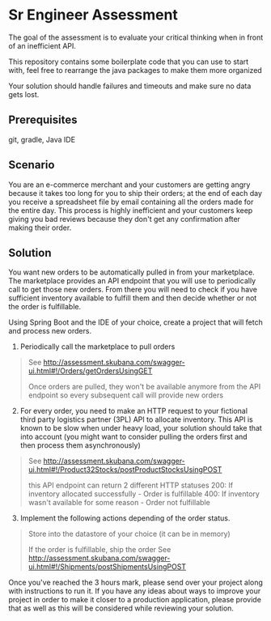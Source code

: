 # Sr Engineer Assessment

The goal of the assessment is to evaluate your critical thinking when in front of an inefficient API. 

This repository contains some boilerplate code that you can use to start with, feel free to rearrange the java packages to make them more organized 

Your solution should handle failures and timeouts and make sure no data gets lost.

## Prerequisites
git, gradle, Java IDE

## Scenario
You are an e-commerce merchant and your customers are getting angry because it takes too long for you to ship their orders; at the end of each day you receive a spreadsheet file by email containing all the orders made for the entire day. This process is highly inefficient and your customers keep giving you bad reviews because they don't get any confirmation after making their order.

## Solution
You want new orders to be automatically pulled in from your marketplace. The marketplace provides an API endpoint that you will use to periodically call to get those new orders. From there you will need to check if you have sufficient inventory available to fulfill them and then decide whether or not the order is fulfillable.  

Using Spring Boot and the IDE of your choice, create a project that will fetch and process new orders. 

1. Periodically call the marketplace to pull orders

> See http://assessment.skubana.com/swagger-ui.html#!/Orders/getOrdersUsingGET
>
> Once orders are pulled, they won't be available anymore from the API endpoint so every subsequent call will provide new orders

2. For every order, you need to make an HTTP request to your fictional third party logistics partner (3PL) API to allocate inventory. This API is known to be slow when under heavy load, your solution should take that into account (you might want to consider pulling the orders first and then process them asynchronously)

> See http://assessment.skubana.com/swagger-ui.html#!/Product32Stocks/postProductStocksUsingPOST
>
> this API endpoint can return 2 different HTTP statuses
>     200: If inventory allocated successfully - Order is fulfillable
>     400: If inventory wasn't available for some reason - Order not fulfillable


3. Implement the following actions depending of the order status. 

> Store into the datastore of your choice (it can be in memory)
>
> If the order is fulfillable, ship the order
> See http://assessment.skubana.com/swagger-ui.html#!/Shipments/postShipmentsUsingPOST

Once you've reached the 3 hours mark, please send over your project along with instructions to run it. If you have any ideas about ways to improve your project in order to make it closer to a production application, please provide that as well as this will be considered while reviewing your solution. 